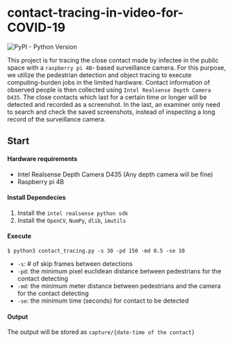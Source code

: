 # contact-tracing-in-video-for-COVID-19

![PyPI - Python Version](https://img.shields.io/pypi/pyversions/pyrealsense2)

This project is for tracing the close contact made by infectee in the public space with a `raspberry pi 4B`- based surveillance camera. For this purpose, we utilize the pedestrian detection and object tracing to execute computing-burden jobs in the limited hardware. Contact information of observed people is then collected using `Intel Realsense Depth Camera D435`.  The close contacts which last for a certain time or longer will be detected and recorded as a screenshot. In the last, an examiner only need to search and check the saved screenshots, instead of inspecting a long record of the surveillance camera.

## Start

#### Hardware requirements

* Intel Realsense Depth Camera D435 (Any depth camera will be fine)
* Raspberry pi 4B

#### Install Dependecies

1. Install the `intel realsense python sdk`
2. Install the `OpenCV`, `NumPy`, `dlib`, `imutils`

#### Execute

```shell
$ python3 contact_tracing.py -s 30 -pd 150 -md 0.5 -se 10
```

* `-s`: # of skip frames between detections
* `-pd`: the minimum pixel euclidean distance between pedestrians for the contact detecting 
* `-md`: the minimum meter distance between pedestrians and the camera for the contact detecting
* `-se`: the minimum time (seconds) for contact to be detected

#### Output

The output will be stored as `capture/{date-time of the contact}`